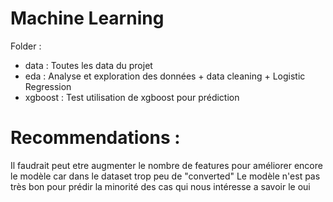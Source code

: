 # Machine Learning

Folder : 
- data : Toutes les data du projet
- eda : Analyse et exploration des données + data cleaning + Logistic Regression
- xgboost : Test utilisation de xgboost pour prédiction



# Recommendations : 

Il faudrait peut etre augmenter le nombre de features pour améliorer encore le modèle car dans le dataset trop peu de "converted"
Le modèle n'est pas très bon pour prédir la minorité des cas qui nous intéresse a savoir le oui 